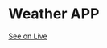 # Weather APP

[See on Live](https://freakge.github.io/weather)

<!-- ## Screenshots -->
<!-- <img src="/src/images/Thumbnail.png"  /> -->
